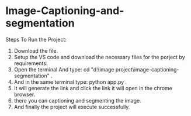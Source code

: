 # Image-Captioning-and-segmentation
Steps To Run the Project:
 1) Download the file.
 2) Setup the VS code and download the necessary files for the porject by requirements.
 3) Open the terminal And type: cd "d:\image project\image-captioning-segmentation" .
 4) And in the same terminal type: python app.py .
 5) It will generate the link and click the link it will open in the chrome browser.
 6) there you can captioning and segmenting the image.
 7) And finally the project will execute successfully.
